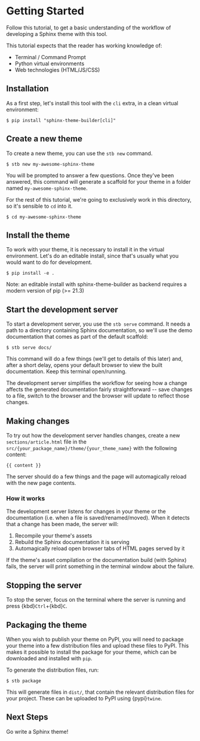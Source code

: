 # Getting Started

Follow this tutorial, to get a basic understanding of the workflow of developing a Sphinx theme with this tool.

This tutorial expects that the reader has working knowledge of:

- Terminal / Command Prompt
- Python virtual environments
- Web technologies (HTML/JS/CSS)

[sphinx]: https://www.sphinx-doc.org/en/master/
[jinja]: https://palletsprojects.com/p/jinja/

## Installation

As a first step, let's install this tool with the `cli` extra, in a clean virtual environment:

```shell
$ pip install "sphinx-theme-builder[cli]"
```

## Create a new theme

To create a new theme, you can use the `stb new` command.

```shell
$ stb new my-awesome-sphinx-theme
```

You will be prompted to answer a few questions. Once they've been answered, this command will generate a scaffold for your theme in a folder named `my-awesome-sphinx-theme`.

For the rest of this tutorial, we're going to exclusively work in this directory, so it's sensible to `cd` into it.

```shell
$ cd my-awesome-sphinx-theme
```

[cookiecutter]: https://cookiecutter.readthedocs.io/
[cruft]: https://github.com/cruft/cruft

## Install the theme

To work with your theme, it is necessary to install it in the virtual environment. Let's do an editable install, since that's usually what you would want to do for development.

```shell
$ pip install -e .
```

Note: an editable install with sphinx-theme-builder as backend requires a modern version of pip (>= 21.3)

## Start the development server

To start a development server, you use the `stb serve` command. It needs a path to a directory containing Sphinx documentation, so we'll use the demo documentation that comes as part of the default scaffold:

```shell
$ stb serve docs/
```

This command will do a few things (we'll get to details of this later) and, after a short delay, opens your default browser to view the built documentation. Keep this terminal open/running.

The development server simplifies the workflow for seeing how a change affects the generated documentation fairly straightforward -- save changes to a file, switch to the browser and the browser will update to reflect those changes.

## Making changes

To try out how the development server handles changes, create a new `sections/article.html` file in the `src/{your_package_name}/theme/{your_theme_name}` with the following content:

```jinja
{{ content }}
```

The server should do a few things and the page will automagically reload with the new page contents.

### How it works

The development server listens for changes in your theme or the documentation (i.e. when a file is saved/renamed/moved). When it detects that a change has been made, the server will:

1. Recompile your theme's assets
2. Rebuild the Sphinx documentation it is serving
3. Automagically reload open browser tabs of HTML pages served by it

If the theme's asset compilation or the documentation build (with Sphinx) fails, the server will print something in the terminal window about the failure.

## Stopping the server

To stop the server, focus on the terminal where the server is running and press {kbd}`Ctrl`+{kbd}`C`.

## Packaging the theme

When you wish to publish your theme on PyPI, you will need to package your theme into a few distribution files and upload these files to PyPI. This makes it possible to install the package for your theme, which can be downloaded and installed with `pip`.

To generate the distribution files, run:

```shell
$ stb package
```

This will generate files in `dist/`, that contain the relevant distribution files for your project. These can be uploaded to PyPI using {pypi}`twine`.

## Next Steps

Go write a Sphinx theme!
